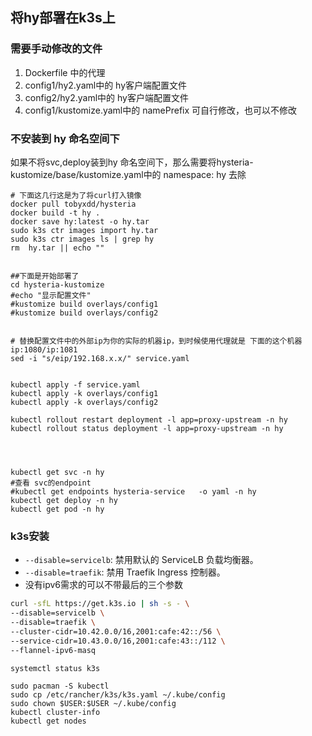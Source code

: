## 将hy部署在k3s上

### 需要手动修改的文件

1. Dockerfile 中的代理
2. config1/hy2.yaml中的 hy客户端配置文件
3. config2/hy2.yaml中的 hy客户端配置文件
4. config1/kustomize.yaml中的 namePrefix 可自行修改，也可以不修改


### 不安装到 hy 命名空间下
如果不将svc,deploy装到hy 命名空间下，那么需要将hysteria-kustomize/base/kustomize.yaml中的 
namespace: hy 去除

```shell
# 下面这几行这是为了将curl打入镜像
docker pull tobyxdd/hysteria
docker build -t hy .
docker save hy:latest -o hy.tar
sudo k3s ctr images import hy.tar
sudo k3s ctr images ls | grep hy
rm  hy.tar || echo ""


##下面是开始部署了
cd hysteria-kustomize
#echo "显示配置文件"
#kustomize build overlays/config1
#kustomize build overlays/config2


# 替换配置文件中的外部ip为你的实际的机器ip，到时候使用代理就是 下面的这个机器ip:1080/ip:1081
sed -i "s/eip/192.168.x.x/" service.yaml


kubectl apply -f service.yaml
kubectl apply -k overlays/config1
kubectl apply -k overlays/config2

kubectl rollout restart deployment -l app=proxy-upstream -n hy
kubectl rollout status deployment -l app=proxy-upstream -n hy




kubectl get svc -n hy
#查看 svc的endpoint
#kubectl get endpoints hysteria-service   -o yaml -n hy
kubectl get deploy -n hy
kubectl get pod -n hy
```



### k3s安装

- `--disable=servicelb`: 禁用默认的 ServiceLB 负载均衡器。
- `--disable=traefik`: 禁用 Traefik Ingress 控制器。
- 没有ipv6需求的可以不带最后的三个参数

```bash
curl -sfL https://get.k3s.io | sh -s - \
--disable=servicelb \
--disable=traefik \
--cluster-cidr=10.42.0.0/16,2001:cafe:42::/56 \
--service-cidr=10.43.0.0/16,2001:cafe:43::/112 \
--flannel-ipv6-masq
```

```
systemctl status k3s
```

```
sudo pacman -S kubectl
sudo cp /etc/rancher/k3s/k3s.yaml ~/.kube/config
sudo chown $USER:$USER ~/.kube/config
kubectl cluster-info
kubectl get nodes
```